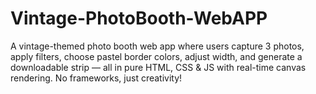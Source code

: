 # Vintage-PhotoBooth-WebAPP
A vintage-themed photo booth web app where users capture 3 photos, apply filters, choose pastel border colors, adjust width, and generate a downloadable strip — all in pure HTML, CSS &amp; JS with real-time canvas rendering. No frameworks, just creativity!
